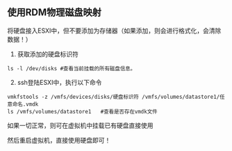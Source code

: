 ## 使用RDM物理磁盘映射

将硬盘接入ESXI中，但不要添加为存储器（如果添加，则会进行格式化，会清除数据！）


1. 获取添加的硬盘标识符 
```
ls -l /dev/disks #查看当前挂载的所有磁盘信息。
```
2. ssh登陆ESXI中，执行以下命令
```
vmkfstools -z /vmfs/devices/disks/硬盘标识符 /vmfs/volumes/datastore1/任意命名.vmdk
ls /vmfs/volumes/datastore1   #查看是否存在vmdk文件
```
如果一切正常，则可在虚拟机中挂载已有硬盘直接使用 

然后重启虚拟机，直接使用硬盘即可！